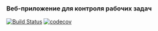 ### Веб-приложение для контроля рабочих задач
[![Build Status](https://travis-ci.org/PetrBogomolov/job4j_todo.svg?branch=master)](https://travis-ci.org/PetrBogomolov/job4j_todo)
[![codecov](https://codecov.io/gh/PetrBogomolov/job4j_todo/branch/master/graph/badge.svg)](https://codecov.io/gh/PetrBogomolov/job4j_todo)
